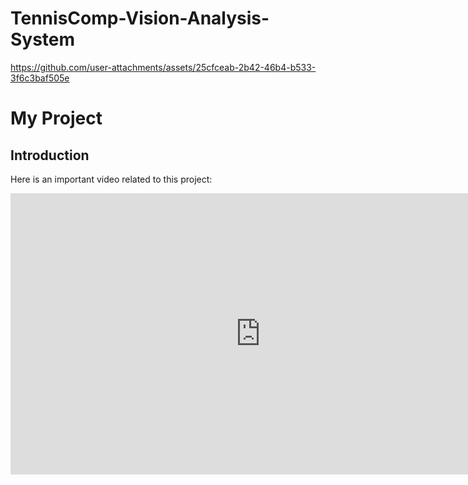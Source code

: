 # TennisComp-Vision-Analysis-System

https://github.com/user-attachments/assets/25cfceab-2b42-46b4-b533-3f6c3baf505e


# My Project  

## Introduction  

Here is an important video related to this project:  

<iframe width="800" height="450" src="https://github.com/user-attachments/assets/25cfceab-2b42-46b4-b533-3f6c3baf505e" frameborder="0" allowfullscreen></iframe>
